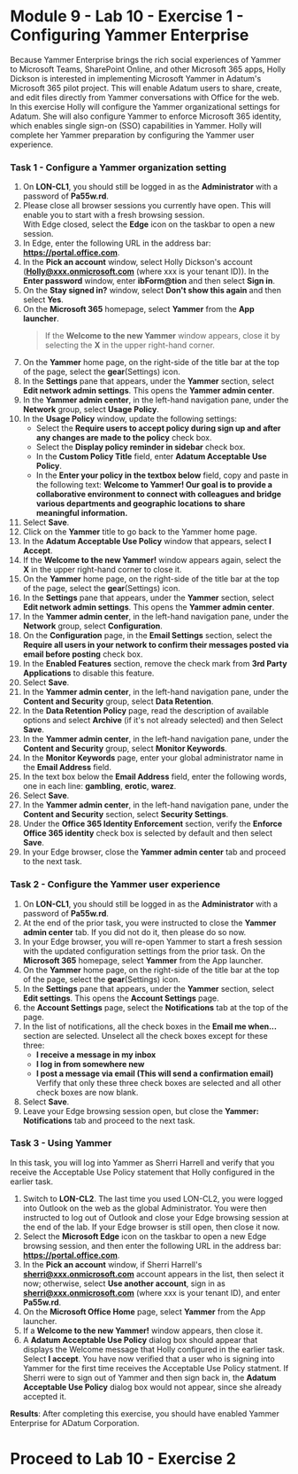 # Module 9 - Lab 10 - Exercise 1 - Configuring Yammer Enterprise
Because Yammer Enterprise brings the rich social experiences of Yammer to Microsoft Teams, SharePoint Online, and other Microsoft 365 apps, Holly Dickson is interested in implementing Microsoft Yammer in Adatum's Microsoft 365 pilot project. This will enable Adatum users to share, create, and edit files directly from Yammer conversations with Office for the web.  
In this exercise Holly will configure the Yammer organizational settings for Adatum. She will also configure Yammer to enforce Microsoft 365 identity, which enables single sign-on (SSO) capabilities in Yammer. Holly will complete her Yammer preparation by configuring the Yammer user experience.

### Task 1 - Configure a Yammer organization setting
1. On **LON-CL1**, you should still be logged in as the **Administrator** with a password of **Pa55w.rd**.
1. Please close all browser sessions you currently have open. This will enable you to start with a fresh browsing session.  
	With Edge closed, select the **Edge** icon on the taskbar to open a new session. 
1. In Edge, enter the following URL in the address bar: **https://portal.office.com**.
1. In the **Pick an account** window, select Holly Dickson's account (**Holly@xxx.onmicrosoft.com** (where xxx is your tenant ID)). In the **Enter password** window, enter **ibForm@tion** and then select **Sign in**.
1. On the **Stay signed in?** window, select **Don't show this again** and then select **Yes**.
1. On the **Microsoft 365** homepage, select **Yammer** from the **App launcher**.  
	>If the **Welcome to the new Yammer** window appears, close it by selecting the **X** in the upper right-hand corner.
1. On the **Yammer** home page, on the right-side of the title bar at the top of the page, select the **gear**(Settings) icon.
1. In the **Settings** pane that appears, under the **Yammer** section, select **Edit network admin settings**. This opens the **Yammer admin center**.
1. In the **Yammer admin center**, in the left-hand navigation pane, under the **Network** group, select **Usage Policy**.
1. In the **Usage Policy** window, update the following settings:  
	- Select the **Require users to accept policy during sign up and after any changes are made to the policy** check box.
	- Select the **Display policy reminder in sidebar** check box.
	- In the **Custom Policy Title** field, enter **Adatum Acceptable Use Policy**.
	- In the **Enter your policy in the textbox below** field, copy and paste in the following text: **Welcome to Yammer! Our goal is to provide a collaborative environment to connect with colleagues and bridge various departments and geographic locations to share meaningful information.**
1. Select **Save**.
1. Click on the **Yammer** title to go back to the Yammer home page.
1. In the **Adatum Acceptable Use Policy** window that appears, select **I Accept**. 
1. If the **Welcome to the new Yammer!** window appears again, select the **X** in the upper right-hand corner to close it.
1. On the **Yammer** home page, on the right-side of the title bar at the top of the page, select the **gear**(Settings) icon.
1. In the **Settings** pane that appears, under the **Yammer** section, select **Edit network admin settings**. This opens the **Yammer admin center**.
1. In the **Yammer admin center**, in the left-hand navigation pane, under the **Network** group, select **Configuration**.
1. On the **Configuration** page, in the **Email Settings** section, select the **Require all users in your network to confirm their messages posted via email before posting** check box.
1. In the **Enabled Features** section, remove the check mark from **3rd Party Applications** to disable this feature.
1. Select **Save**.
1. In the **Yammer admin center**, in the left-hand navigation pane, under the **Content and Security** group, select **Data Retention**.
1. In the **Data Retention Policy** page, read the description of available options and select **Archive** (if it's not already selected) and then Select **Save**.
1. In the **Yammer admin center**, in the left-hand navigation pane, under the **Content and Security** group, select **Monitor Keywords**.
1. In the **Monitor Keywords** page, enter your global administrator name in the **Email Address** field.
1. In the text box below the **Email Address**  field, enter the following words, one in each line: **gambling**, **erotic**, **warez**.
1. Select **Save**.
1. In the **Yammer admin center**, in the left-hand navigation pane, under the **Content and Security** section, select **Security Settings**.
1. Under the **Office 365 Identity Enforcement** section, verify the **Enforce Office 365  identity** check box is selected by default and then select **Save**.
1. In your Edge browser, close the **Yammer admin center** tab and proceed to the next task.

### Task 2 - Configure the Yammer user experience
1. On **LON-CL1**, you should still be logged in as the **Administrator** with a password of **Pa55w.rd**.
1. At the end of the prior task, you were instructed to close the **Yammer admin center** tab. If you did not do it, then please do so now.
1. In your Edge browser, you will re-open Yammer to start a fresh session with the updated configuration settings from the prior task. On the **Microsoft 365** homepage, select **Yammer** from the App launcher.
1. On the **Yammer** home page, on the right-side of the title bar at the top of the page, select the **gear**(Settings) icon.
1. In the **Settings** pane that appears, under the **Yammer** section, select **Edit settings**. This opens the **Account Settings** page.
1. the **Account Settings** page, select the **Notifications** tab at the top of the page.
1. In the list of notifications, all the check boxes in the **Email me when...** section are selected. Unselect all the check boxes except for these three:  
	- **I receive a message in my inbox**
	- **I log in from somewhere new**
	- **I post a message via email (This will send a confirmation email)**  
	Verfify that only these three check boxes are selected and all other check boxes are now blank.
1. Select **Save**.
1. Leave your Edge browsing session open, but close the **Yammer: Notifications** tab and proceed to the next task.

### Task 3 - Using Yammer
In this task, you will log into Yammer as Sherri Harrell and verify that you receive the Acceptable Use Policy statement that Holly configured in the earlier task.
1. Switch to **LON-CL2**. The last time you used LON-CL2, you were logged into Outlook on the web as the global Administrator. You were then instructed to log out of Outlook and close your Edge browsing session at the end of the lab. If your Edge browser is still open, then close it now.
1. Select the **Microsoft Edge** icon on the taskbar to open a new Edge browsing session, and then enter the following URL in the address bar: **https://portal.office.com**.
1. In the **Pick an account** window, if Sherri Harrell's **sherri@xxx.onmicrosoft.com** account appears in the list, then select it now; otherwise, select **Use another account**, sign in as **sherri@xxx.onmicrosoft.com** (where xxx is your tenant ID), and enter **Pa55w.rd**.
1. On the **Microsoft Office Home** page, select **Yammer** from the App launcher.
1. If a **Welcome to the new Yammer!** window appears, then close it.
1. A **Adatum Acceptable Use Policy** dialog box should appear that displays the Welcome message that Holly configured in the earlier task. Select **I accept**.
	You have now verified that a user who is signing into Yammer for the first time receives the Acceptable Use Policy statment. If Sherri were to sign out of Yammer and then sign back in, the **Adatum Acceptable Use Policy** dialog box would not appear, since she already accepted it.

**Results**: After completing this exercise, you should have enabled Yammer Enterprise for ADatum Corporation.
# Proceed to Lab 10 - Exercise 2